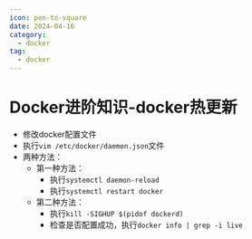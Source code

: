 ```yaml
---
icon: pen-to-square
date: 2024-04-16
category:
  - docker
tag:
  - docker
---
```

# Docker进阶知识-docker热更新

- 修改docker配置文件
- 执行`vim /etc/docker/daemon.json`文件
- 两种方法：
  - 第一种方法：
    - 执行`systemctl daemon-reload `
    - 执行`systemctl restart docker `
  - 第二种方法：
    - 执行`kill -SIGHUP $(pidof dockerd)`
    - 检查是否配置成功，执行`docker info | grep -i live`